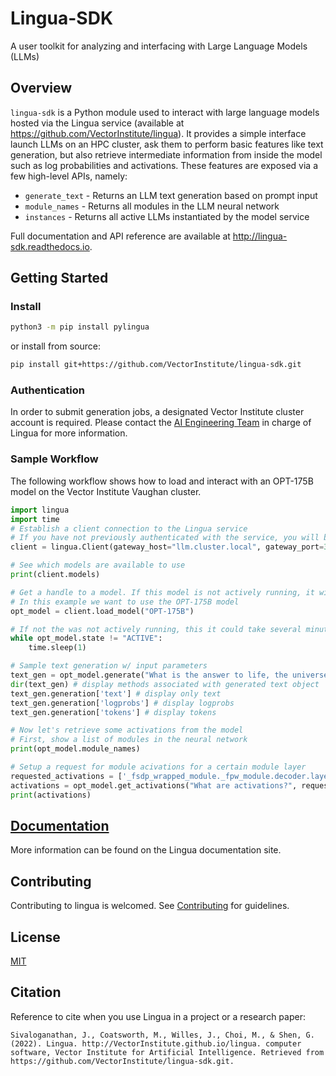 # Lingua-SDK
A user toolkit for analyzing and interfacing with Large Language Models (LLMs)

<!--
[![PyPI]()]()
[![code checks]()]()
[![integration tests]()]()
[![docs]()]()
[![codecov]()
[![license]()]()
-->

## Overview

``lingua-sdk`` is a Python module used to interact with large language models
hosted via the Lingua service (available at https://github.com/VectorInstitute/lingua).
It provides a simple interface launch LLMs on an HPC cluster, ask them to
perform basic features like text generation, but also retrieve intermediate
information from inside the model such as log probabilities and activations.
These features are exposed via a few high-level APIs, namely:

* `generate_text` - Returns an LLM text generation based on prompt input
* `module_names` - Returns all modules in the LLM neural network
* `instances` - Returns all active LLMs instantiated by the model service

Full documentation and API reference are available at
http://lingua-sdk.readthedocs.io.

## Getting Started

### Install

```bash
python3 -m pip install pylingua
```
or install from source:

```bash
pip install git+https://github.com/VectorInstitute/lingua-sdk.git
```

### Authentication

In order to submit generation jobs, a designated Vector Institute cluster account is required. Please contact the
[AI Engineering Team](mailto:ai_engineering@vectorinstitute.ai?subject=[Github]%20Lingua)
in charge of Lingua for more information.

### Sample Workflow

The following workflow shows how to load and interact with an OPT-175B model
on the Vector Institute Vaughan cluster.

```python
import lingua
import time
# Establish a client connection to the Lingua service
# If you have not previously authenticated with the service, you will be prompted to now
client = lingua.Client(gateway_host="llm.cluster.local", gateway_port=3001)

# See which models are available to use
print(client.models)

# Get a handle to a model. If this model is not actively running, it will get launched in the background.
# In this example we want to use the OPT-175B model
opt_model = client.load_model("OPT-175B")

# If not the was not actively running, this it could take several minutes to load. Wait for it come online.
while opt_model.state != "ACTIVE":
    time.sleep(1)

# Sample text generation w/ input parameters
text_gen = opt_model.generate("What is the answer to life, the universe, and everything?", {'max_tokens': 5, 'top_k': 4, 'top_p': 3, 'rep_penalty': 1, 'temperature': 0.5})
dir(text_gen) # display methods associated with generated text object
text_gen.generation['text'] # display only text
text_gen.generation['logprobs'] # display logprobs
text_gen.generation['tokens'] # display tokens

# Now let's retrieve some activations from the model
# First, show a list of modules in the neural network
print(opt_model.module_names)

# Setup a request for module acivations for a certain module layer
requested_activations = ['_fsdp_wrapped_module._fpw_module.decoder.layers.0._fsdp_wrapped_module._fpw_module']
activations = opt_model.get_activations("What are activations?", requested_activations)
print(activations)
```

## [Documentation](https://lingua-sdk.readthedocs.io/)
More information can be found on the Lingua documentation site.

## Contributing
Contributing to lingua is welcomed. See [Contributing](https://github.com/VectorInstitute/lingua-sdk/blob/main/doc/CONTRIBUTING.md) for
guidelines.

## License
[MIT](LICENSE)

## Citation
Reference to cite when you use Lingua in a project or a research paper:
```
Sivaloganathan, J., Coatsworth, M., Willes, J., Choi, M., & Shen, G. (2022). Lingua. http://VectorInstitute.github.io/lingua. computer software, Vector Institute for Artificial Intelligence. Retrieved from https://github.com/VectorInstitute/lingua-sdk.git. 
```
